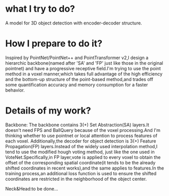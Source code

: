 # what I try to do?
A model for 3D object detection with encoder-decoder structure.

# How I prepare to do it?
Inspired by PointNet/PointNet++ and PointTransformer v2,I design a hierarchic backbone(named after 'SA' and 'FP' just like those in the original pointnet) and have a progressive receptive field.I'm trying to use the point method in a voxel manner,which takes full advantage of the high efficiency and the bottom-up structure of the point-based method,and trades off some quantification accuracy and memory consumption for a faster behavior.

# Details of my work?
Backbone:
    The backbone contains 3(+) Set Abstraction(SA) layers.It doesn't need FPS and BallQuery because of the voxel processing.And I'm thinking whether to use pointnet or local attention to process features of each voxel.
    Additionally,the decoder for object detection is 3(+) Feature Propagation(FP) layers.Instead of the widely used interpolation method,I tend to use the modified hough voting method, just like the one used in VoteNet.Specifically,in FP layer,vote is applied to every voxel to obtain the offset of the corresponding spatial coordinate(it tends to be the already shifted coordinates in recent works),and the same applies to features.In the training process,an additional loss function is used to ensure the shifted coordinates are restricted in the neighborhood of the object center.

Neck&Head:to be done...
